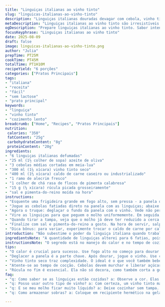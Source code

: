 ```yaml
---
title: "Linguiças italianas ao vinho tinto"
slug: "linguicas-italianas-ao-vinho-tinto"
description: "Linguiças italianas douradas devagar com cebola, vinho tinto e caldo de carne, perfumadas com alecrim e toque de pimenta. Cozimento lento até reduzir molho, cebolas macias e carne suculenta. Finalizado com rúcula fresca; aroma intenso e paladar marcante, sem lactose, glúten ou ovos. Fica incrível com polenta cremosa e queijo derivado de leite de cabra ou até coalhada seca para variação."
metaDescription: "Linguiças italianas ao vinho tinto são irresistíveis. Carne suculenta, cebolas caramelizadas, um molho intenso que vai encantar"
ogDescription: "Prepare linguiças italianas ao vinho tinto. Sabor intenso, molho reduzido, cebolas macias. Uma experiência única na cozinha"
focusKeyphrase: "Linguiças italianas ao vinho tinto"
date: 2025-08-09
draft: false
image: linguicas-italianas-ao-vinho-tinto.png
author: "Julia"
prepTime: PT25M
cookTime: PT45M
totalTime: PT1H10M
recipeYield: "6 porções"
categories: ["Pratos Principais"]
tags:
- "italiana"
- "receita"
- "fácil"
- "sem lactose"
- "prato principal"
keywords:
- "linguiça"
- "vinho tinto"
- "cozimento lento"
breadcrumb: ["Home", "Recipes", "Pratos Principais"]
nutrition: 
 calories: "350"
 fatContent: "25g"
 carbohydrateContent: "8g"
 proteinContent: "20g"
ingredients:
- "6 linguiças italianas defumadas"
- "25 ml (1½ colher de sopa) azeite de oliva"
- "3 cebolas médias cortadas em meia-lua"
- "300 ml (1¼ xícara) vinho tinto seco"
- "400 ml (1⅔ xícara) caldo de carne caseiro ou industrializado"
- "1 ramo de alecrim fresco"
- "1 colher de chá rasa de flocos de pimenta calabresa"
- "15 g (¼ xícara) rúcula picada grosseiramente"
- "sal e pimenta-do-reino moída na hora"
instructions:
- "Esquente uma frigideira grande em fogo alto, sem pressa - a panela deve estar bem quente antes das linguiças. Coloque o azeite e apare as linguiças para que fiquem douradas, firme, vire aos poucos, uns 7 a 8 minutos. Vou te contar: se dourar rápido demais, queima por fora e ainda cru por dentro. Tem que escutar o sizzle constante e perceber o aroma tostado, isso é a gordura começando a liberar sabor."
- "Jogue as cebolas fatiadas direto na panela com as linguiças; abaixe um pouco o fogo para médio. Mexa devagar mas constante, veja as cebolas ficando translúcidas, começando a caramelizar nas bordas, uns 6 minutos são suficientes para um leve murchar mas preservar textura."
- "Agora o truque: deglaçar o fundo da panela com o vinho. Vede não perca o chiado da frigideira liberando vapor enquanto você raspa o fundo com colher de pau – isso solta tudo o que grudou e concentra sabor. Deixe o vinho reduzir cerca de 6 minutos, menos que isso só vai azedar, mais vai evaporar o álcool e engrossar."
- "Vire as linguiças para que peguem o molho uniformemente. Em seguida, acrescente o caldo de carne – pode ser de cubo, se quiser, mas faça um caldo de boa qualidade para não ferrar o sabor. Junte o ramo de alecrim e a pimenta calabresa para um toque picante justo; mexa e tampe. Mantenha em fogo baixo e deixe cozinhar por uns 17 minutos, observe o molho borbulhando mas sem pressa, as linguiças devem cozinhar lentamente, uma boa firmeza interna é o sinal."
- "Quando tirar a tampa, veja que o molho já deve ter reduzido a cerca de 25% do volume inicial; as cebolas estarão macias, quase desmanchando, misturadas num caldo encorpado, brilhante. Se ainda estiver muito aquoso, deixe mais uns 5 minutos sem tampa para secar um pouco, mexendo para não grudar."
- "Finalize com sal e pimenta-do-reino a gosto. Na hora de servir, salpique a rúcula que dará frescor e quebrará o peso da carne e do molho, trazendo textura crocante e aroma herbal."
- "Dica bônus: para variar, experimente trocar o caldo de carne por caldo de vegetais com um punhado de shitake fatiado para um toque umami diferente. Outra opção é substituir as linguiças italianas por linguiças calabresas artesanais, mais picantes, que prometem um perfil mais acentuado e combinarão bem com o toque de pimenta calabresa. Na pressa, polenta instantânea funciona; prefira finalizar com queijo de cabra ou queijo frescal para um contraste interessante."
introduction: "Não subestime o poder da linguiça italiana quando trabalhada sem pressa e com um vinho tinto decente no redemoinho. Achei que dourar rápido seria melhor, mas a verdade é que o fogo médio-baixo para a maior parte do cozimento traz todo o sabor, deixando a carne suculenta, cebolas quase se dissolvendo e o molho reduzido na medida. O alecrim não é só enfeite, traz um aroma fresco, quase que floral, que contrasta com o toque ardido dos flocos de pimenta. Já usei caldo caseiro e do mercado; se for industrializado, capriche nas ervas para compensar. Fica ótimo acompanhado de uma polenta leve, que absorve todo esse molho cheio de nuances."
ingredientsNote: "A quantidade de linguiças alterei para 6 fatias, pois achei ideal para a frigideira média de casa, evitando cozinhar em duas etapas. Reduzi o vinho para não exagerar no álcool e dar chance ao caldo de se destacar lentamente. Escolhi alecrim porque combina com o perfil da linguiça defumada e cria um aroma mais complexo que a clássica folha de louro. Pimenta calabresa é essencial, equilibra o doce da cebola e o vinho. Rúcula no fim vira um refresco indispensável que corta a gordura e amplia a textura do prato. Troquei o caldo bovino por opções mais versáteis – pode experimentar caldo de legumes para versões vegetarianas."
instructionsNote: "O segredo está no manejo do calor e no tempo de cozimento. Não cubra a panela antes das cebolas amolecerem, isso evita suor e sabores aguados. Deglaçar é essencial para incorporar todo o sabor que se fixou no fundo; não pule essa etapa ou vai perder profundidade. Mantenha o vinho reduzindo até sentir o aroma alcoólico sumir, só aí adiciona o caldo. Cozinhe em fogo baixo, mexendo de vez em quando para não grudar, mas deixe o molho fazer seu trabalho. O toque final com a rúcula é visual e funcional – o verde vivo chama atenção e traz equilíbrio ao prato gorduroso. Se não tiver alecrim, um toque de tomilho funciona; já a pimenta, nunca sufoque, ela é alma."
tips:
- "O calor é crucial para sucesso. Use fogo alto no começo para dourar. Depois, abaixe gradualmente. Esse controle define crocância e suculência. Não tenha pressa. Siga o som do sizzle e aroma que se intensifica. Se dourar muito rápido, a carne pode ficar crua por dentro."
- "Deglacer a panela é a parte chave. Após dourar, jogue o vinho. Use colher de pau para raspar o fundo. Esse passo solta os sabores grudados. Não pule isso. Você quer aquele sabor profundo. Se o vinho evaporar demais, o ácido predomina e o caldo não se destaca."
- "Vinho tinto seco traz complexidade. O ideal é o que você também beberia. Se não tiver, um caldo de legumes marcado com cogumelos shiitake fatiados pode alterar o perfil do prato. Caldo de carne é sempre bom, mas escolha um que não prejudique. "
- "Atente-se ao tempo de cocção. Cebolas devem murchar e liberar açúcar. Se elas não estiverem quase desmanchando, ainda não está no ponto. Cozinhe com tampa, mas descubra de vez em quando. O molho tem que ser espesso, não aguado. Mexa para não grudar."
- "Rúcula no fim é essencial. Ela não só decora, como também corta a gordura da linguiça. Cuidado ao usar sal. Prove antes de colocar, pois a linguiça já é salgada. Se usar outra linguiça, como calabresa, ajuste a pimenta para equilibrar."
faq:
- "q: Como saber se as linguiças estão cozidas? a: Observe a cor. Elas devem estar douradas e firmes. Teste com um garfo. Suculência é sinal de que o fogo ficou bom."
- "q: Posso usar outro tipo de vinho? a: Com certeza, um vinho tinto mais leve também funciona. Evite os doces. O ideal é aquele que harmoniza com o prato."
- "q: E se meu molho ficar muito líquido? a: Deixe cozinhar sem tampa. Aumente o fogo devagar. Se precisar, adicione um pouco de amido de milho dissolvido em água."
- "q: Como armazenar sobras? a: Coloque em recipiente hermético na geladeira. Dura até três dias. Reaqueça em fogo baixo. O molho vai engrossar novamente."

---
```

